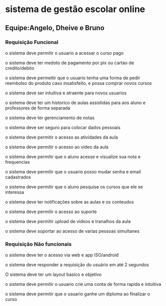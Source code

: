 
# sistema de gestão escolar online

## Equipe:Angelo, Dheive e Bruno

### Requisição Funcional

o sistema deve permitir o usuario a acessar o curso pago

o sistema deve ter medoto de pagamento por pix ou cartao de credito/debito

o sistema deve permeitir que o usuario tenha uma forma de pedir reembolso do produto caso insatisfeito, e possa comprar novos cursos

o sistema deve ser intuitiva e atraente para novos usuarios

o sistema deve ter um historico de aulas assistidas para aos aluno e professores de forma separada

o sistema deve ter gerenciamento de notas 

o sistema deve ser seguro para colocar dados pessoais

o sistema deve permitir o acesso as atividades da aula

o sistema deve permitir o acesso ao video da aula

o sistema deve permitir que o aluno acesse e visualize sua nota e frequencias

o sistema deve permitir que o usuario posso mudar senha e email cadastrados

o sistema deve permitir que o aluno pesquise os cursos que ele se interessa

o sistema deve ter notificações sobre as aulas e os conteudos 

o sistema deve permitir o acesso ao suporte

o sistema deve permitir upload de videos e tranalhos da aula

o sistema deve suportar ao acesso de varias pessoas simultanes

### Requisição Não funcionais

o sistema deve ter o acesso via web e app ISO/android

o sistema deve responder a requisição do usuário em até 2 segundos

O sistema deve ter um layout basico e objetivo

o sistema deve permitir o usuario crie uma conta de forma rapida e intuitiva

o sistema deve permitir que o usuario ganhe um diploma ao finalizar o curso

